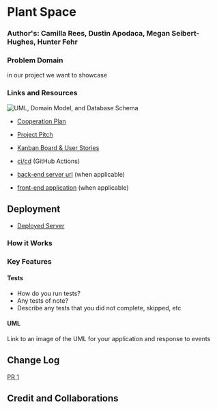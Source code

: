 # Plant Space

### Author's: Camilla Rees, Dustin Apodaca, Megan Seibert-Hughes, Hunter Fehr

### Problem Domain  
in our project we want to showcase

### Links and Resources

![UML, Domain Model, and Database Schema]()

- [Cooperation Plan](https://github.com/CHSMD/plant.space/blob/main/documentation/cooperation-plan.md)
- [Project Pitch](https://github.com/CHSMD/plant.space/blob/main/documentation/project-pitch.md)
- [Kanban Board & User Stories](https://github.com/orgs/CHSMD/projects/1)


- [ci/cd](http://xyz.com) (GitHub Actions)
- [back-end server url](http://xyz.com) (when applicable)
- [front-end application](http://xyz.com) (when applicable)

## Deployment 
- [Deployed Server]()

### How it Works

### Key Features

#### Tests

- How do you run tests?
- Any tests of note?
- Describe any tests that you did not complete, skipped, etc

#### UML

Link to an image of the UML for your application and response to events

## Change Log

[PR 1]()

## Credit and Collaborations
